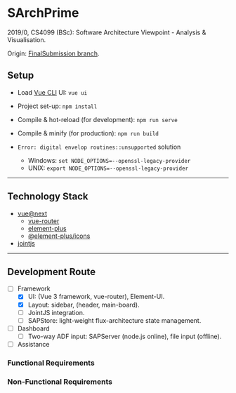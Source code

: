 # SArchPrime

2019/0, CS4099 (BSc): Software Architecture Viewpoint - Analysis & Visualisation.

Origin: [FinalSubmission branch](https://github.com/El15ande/CS4099_SArchPrime/tree/FinalSubmission).

## Setup

- Load [Vue CLI](https://cli.vuejs.org/) UI: `vue ui`
- Project set-up: `npm install`
- Compile & hot-reload (for development): `npm run serve`
- Compile & minify (for production): `npm run build`

- `Error: digital envelop routines::unsupported` solution
    - Windows: `set NODE_OPTIONS=--openssl-legacy-provider`
    - UNIX: `export NODE_OPTIONS=--openssl-legacy-provider`

---

## Technology Stack

- [vue@next](https://v3.vuejs.org/)
    - [vue-router](https://router.vuejs.org/)
    - [element-plus](https://element-plus.org/)
    - [@element-plus/icons](https://element-plus.org/en-US/component/icon.html)
- [jointjs](https://www.jointjs.com/)

---

## Development Route

- [ ] Framework
    - [x] UI: (Vue 3 framework, vue-router), Element-UI.
    - [x] Layout: sidebar, (header, main-board).
    - [ ] JointJS integration.
    - [ ] SAPStore: light-weight flux-architecture state management.
- [ ] Dashboard
    - [ ] Two-way ADF input: SAPServer (node.js online), file input (offline).
- [ ] Assistance

### Functional Requirements

### Non-Functional Requirements